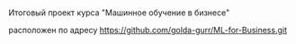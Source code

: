 # 
Итоговый проект курса "Машинное обучение в бизнесе"

расположен по адресу https://github.com/golda-gurr/ML-for-Business.git
